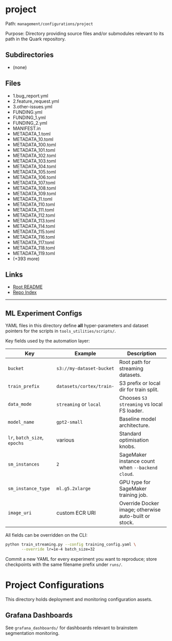 # project

Path: `management/configurations/project`

Purpose: Directory providing source files and/or submodules relevant to its path in the Quark repository.

## Subdirectories
- (none)

## Files
- 1.bug_report.yml
- 2.feature_request.yml
- 3.other-issues.yml
- FUNDING.yml
- FUNDING_1.yml
- FUNDING_2.yml
- MANIFEST.in
- METADATA_1.toml
- METADATA_10.toml
- METADATA_100.toml
- METADATA_101.toml
- METADATA_102.toml
- METADATA_103.toml
- METADATA_104.toml
- METADATA_105.toml
- METADATA_106.toml
- METADATA_107.toml
- METADATA_108.toml
- METADATA_109.toml
- METADATA_11.toml
- METADATA_110.toml
- METADATA_111.toml
- METADATA_112.toml
- METADATA_113.toml
- METADATA_114.toml
- METADATA_115.toml
- METADATA_116.toml
- METADATA_117.toml
- METADATA_118.toml
- METADATA_119.toml
- (+393 more)

## Links
- [Root README](../../README.md)
- [Repo Index](../../repo_index.json)

---

## ML Experiment Configs

YAML files in this directory define **all** hyper-parameters and dataset pointers for the scripts in `tools_utilities/scripts/`.

Key fields used by the automation layer:

| Key | Example | Description |
|-----|---------|-------------|
| `bucket` | `s3://my-dataset-bucket` | Root path for streaming datasets. |
| `train_prefix` | `datasets/cortex/train-` | S3 prefix or local dir for train split. |
| `data_mode` | `streaming` or `local` | Chooses `S3 streaming` vs local FS loader. |
| `model_name` | `gpt2-small` | Baseline model architecture. |
| `lr`, `batch_size`, `epochs` | various | Standard optimisation knobs. |
| `sm_instances` | `2` | SageMaker instance count when `--backend cloud`. |
| `sm_instance_type` | `ml.g5.2xlarge` | GPU type for SageMaker training job. |
| `image_uri` | custom ECR URI | Override Docker image; otherwise auto-built or stock. |

All fields can be overridden on the CLI:

```bash
python train_streaming.py --config training_config.yaml \
       --override lr=1e-4 batch_size=32
```

Commit a new YAML for every experiment you want to reproduce; store checkpoints with the same filename prefix under `runs/`.

# Project Configurations

This directory holds deployment and monitoring configuration assets.

## Grafana Dashboards

See `grafana_dashboards/` for dashboards relevant to brainstem segmentation monitoring.
